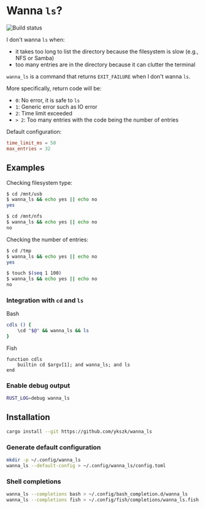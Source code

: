 Wanna `ls`?
===========
![Build status](https://github.com/ykszk/wanna_ls/actions/workflows/rust.yml/badge.svg?branch=main)

I don't wanna `ls` when:

- it takes too long to list the directory because the filesystem is slow (e.g., NFS or Samba)
- too many entries are in the directory because it can clutter the terminal

`wanna_ls` is a command that returns `EXIT_FAILURE` when I don't wanna `ls`.

More specifically, return code will be:
- `0`: No error, it is safe to `ls`
- `1`: Generic error such as IO error
- `2`: Time limit exceeded
- `> 2`: Too many entries with the code being the number of entries

Default configuration:
```toml
time_limit_ms = 50
max_entries = 32
```

## Examples

Checking filesystem type:
```bash
$ cd /mnt/usb
$ wanna_ls && echo yes || echo no
yes

$ cd /mnt/nfs
$ wanna_ls && echo yes || echo no
no
```

Checking the number of entries:
```bash
$ cd /tmp
$ wanna_ls && echo yes || echo no
yes

$ touch $(seq 1 100)
$ wanna_ls && echo yes || echo no
no
```

### Integration with `cd` and `ls`
Bash
```bash
cdls () {
    \cd "$@" && wanna_ls && ls
}
```

Fish
```fish
function cdls
    builtin cd $argv[1]; and wanna_ls; and ls
end
```

### Enable debug output
```bash
RUST_LOG=debug wanna_ls
```

## Installation
```bash
cargo install --git https://github.com/ykszk/wanna_ls
```

### Generate default configuration
```bash
mkdir -p ~/.config/wanna_ls
wanna_ls --default-config > ~/.config/wanna_ls/config.toml
```

### Shell completions
```bash
wanna_ls --completions bash > ~/.config/bash_completion.d/wanna_ls
wanna_ls --completions fish > ~/.config/fish/completions/wanna_ls.fish
```
